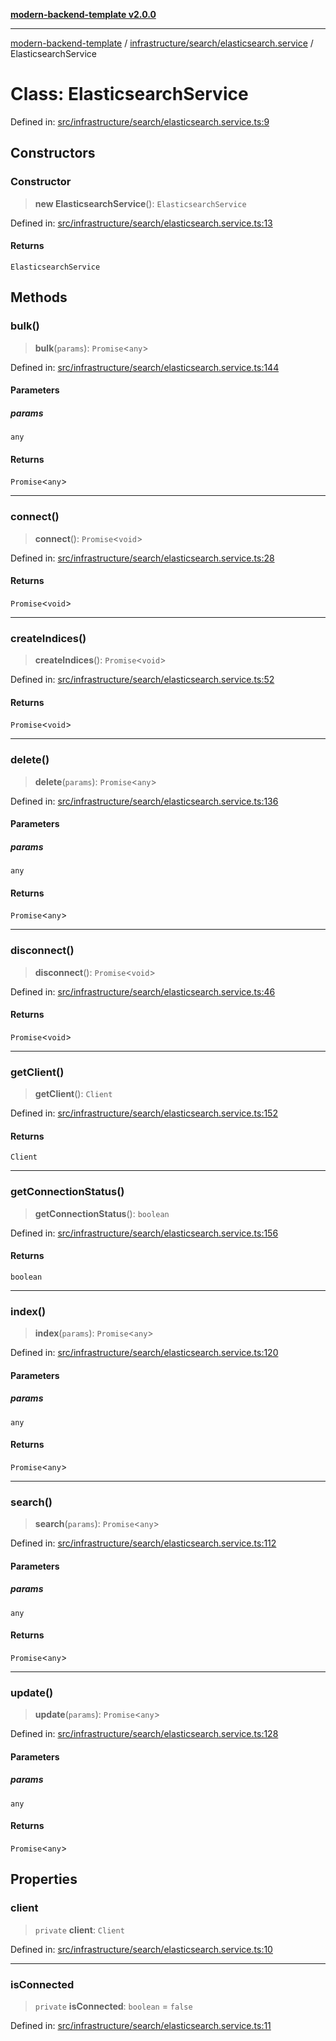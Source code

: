 [**modern-backend-template v2.0.0**](../../../../README.md)

***

[modern-backend-template](../../../../modules.md) / [infrastructure/search/elasticsearch.service](../README.md) / ElasticsearchService

# Class: ElasticsearchService

Defined in: [src/infrastructure/search/elasticsearch.service.ts:9](https://github.com/maemreyo/saas-4cus-nodejs/blob/1a77de11cd6eaefe66c31c7f5de281673fc25ce5/src/infrastructure/search/elasticsearch.service.ts#L9)

## Constructors

### Constructor

> **new ElasticsearchService**(): `ElasticsearchService`

Defined in: [src/infrastructure/search/elasticsearch.service.ts:13](https://github.com/maemreyo/saas-4cus-nodejs/blob/1a77de11cd6eaefe66c31c7f5de281673fc25ce5/src/infrastructure/search/elasticsearch.service.ts#L13)

#### Returns

`ElasticsearchService`

## Methods

### bulk()

> **bulk**(`params`): `Promise`\<`any`\>

Defined in: [src/infrastructure/search/elasticsearch.service.ts:144](https://github.com/maemreyo/saas-4cus-nodejs/blob/1a77de11cd6eaefe66c31c7f5de281673fc25ce5/src/infrastructure/search/elasticsearch.service.ts#L144)

#### Parameters

##### params

`any`

#### Returns

`Promise`\<`any`\>

***

### connect()

> **connect**(): `Promise`\<`void`\>

Defined in: [src/infrastructure/search/elasticsearch.service.ts:28](https://github.com/maemreyo/saas-4cus-nodejs/blob/1a77de11cd6eaefe66c31c7f5de281673fc25ce5/src/infrastructure/search/elasticsearch.service.ts#L28)

#### Returns

`Promise`\<`void`\>

***

### createIndices()

> **createIndices**(): `Promise`\<`void`\>

Defined in: [src/infrastructure/search/elasticsearch.service.ts:52](https://github.com/maemreyo/saas-4cus-nodejs/blob/1a77de11cd6eaefe66c31c7f5de281673fc25ce5/src/infrastructure/search/elasticsearch.service.ts#L52)

#### Returns

`Promise`\<`void`\>

***

### delete()

> **delete**(`params`): `Promise`\<`any`\>

Defined in: [src/infrastructure/search/elasticsearch.service.ts:136](https://github.com/maemreyo/saas-4cus-nodejs/blob/1a77de11cd6eaefe66c31c7f5de281673fc25ce5/src/infrastructure/search/elasticsearch.service.ts#L136)

#### Parameters

##### params

`any`

#### Returns

`Promise`\<`any`\>

***

### disconnect()

> **disconnect**(): `Promise`\<`void`\>

Defined in: [src/infrastructure/search/elasticsearch.service.ts:46](https://github.com/maemreyo/saas-4cus-nodejs/blob/1a77de11cd6eaefe66c31c7f5de281673fc25ce5/src/infrastructure/search/elasticsearch.service.ts#L46)

#### Returns

`Promise`\<`void`\>

***

### getClient()

> **getClient**(): `Client`

Defined in: [src/infrastructure/search/elasticsearch.service.ts:152](https://github.com/maemreyo/saas-4cus-nodejs/blob/1a77de11cd6eaefe66c31c7f5de281673fc25ce5/src/infrastructure/search/elasticsearch.service.ts#L152)

#### Returns

`Client`

***

### getConnectionStatus()

> **getConnectionStatus**(): `boolean`

Defined in: [src/infrastructure/search/elasticsearch.service.ts:156](https://github.com/maemreyo/saas-4cus-nodejs/blob/1a77de11cd6eaefe66c31c7f5de281673fc25ce5/src/infrastructure/search/elasticsearch.service.ts#L156)

#### Returns

`boolean`

***

### index()

> **index**(`params`): `Promise`\<`any`\>

Defined in: [src/infrastructure/search/elasticsearch.service.ts:120](https://github.com/maemreyo/saas-4cus-nodejs/blob/1a77de11cd6eaefe66c31c7f5de281673fc25ce5/src/infrastructure/search/elasticsearch.service.ts#L120)

#### Parameters

##### params

`any`

#### Returns

`Promise`\<`any`\>

***

### search()

> **search**(`params`): `Promise`\<`any`\>

Defined in: [src/infrastructure/search/elasticsearch.service.ts:112](https://github.com/maemreyo/saas-4cus-nodejs/blob/1a77de11cd6eaefe66c31c7f5de281673fc25ce5/src/infrastructure/search/elasticsearch.service.ts#L112)

#### Parameters

##### params

`any`

#### Returns

`Promise`\<`any`\>

***

### update()

> **update**(`params`): `Promise`\<`any`\>

Defined in: [src/infrastructure/search/elasticsearch.service.ts:128](https://github.com/maemreyo/saas-4cus-nodejs/blob/1a77de11cd6eaefe66c31c7f5de281673fc25ce5/src/infrastructure/search/elasticsearch.service.ts#L128)

#### Parameters

##### params

`any`

#### Returns

`Promise`\<`any`\>

## Properties

### client

> `private` **client**: `Client`

Defined in: [src/infrastructure/search/elasticsearch.service.ts:10](https://github.com/maemreyo/saas-4cus-nodejs/blob/1a77de11cd6eaefe66c31c7f5de281673fc25ce5/src/infrastructure/search/elasticsearch.service.ts#L10)

***

### isConnected

> `private` **isConnected**: `boolean` = `false`

Defined in: [src/infrastructure/search/elasticsearch.service.ts:11](https://github.com/maemreyo/saas-4cus-nodejs/blob/1a77de11cd6eaefe66c31c7f5de281673fc25ce5/src/infrastructure/search/elasticsearch.service.ts#L11)
